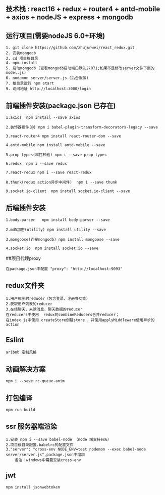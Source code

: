 ## 技术栈 : react16 + redux + router4 + antd-mobile + axios + nodeJS + express + mongodb

## 运行项目(需要nodeJS 6.0+环境)

    1. git clone https://github.com/zhujunwei/react_redux.git
    2. 安装mongodb
    3. cd 项目根目录
    4. npm install
    5. 启动mongodb (查看mongodb启动端口默认27071;如果不是修改server文件下面的model.js)
    6. nodemon server/server.js (后台服务)
    7. 根目录运行 npm start
    9. 访问地址 http://localhost:3000/login

## 前端插件安装(package.json 已存在)
    1.axios  npm install --save axios

    2.装饰器插件(@) npm i babel-plugin-transform-decorators-legacy --save

    3.react-router4 npm install react-router-dom --save

    4.antd-mobile npm install antd-mobile --save

    5.prop-types(属性校验) npm i --save prop-types

    6.redux  npm i --save redux

    7.react-redux npm i --save react-redux

    8.thunk(redux action异步中间件)  npm i --save thunk

    9.socket.io-client  npm install socket.io-client --save

## 后端插件安装

    1.body-parser   npm install body-parser --save

    2.md5加密(utility) npm install utility --save

    3.mongoose(连接mongodb) npm install mongoose --save

    4.socket.io  npm install socket.io --save

##项目代理proxy

    在package.json中配置 "proxy": "http://localhost:9093"

## redux文件夹
    1.用户相关的reducer（包含登录，注册等功能）
    2.获取用户列表的reducer
    3.在线聊天，未读消息，聊天数据的reducer
    在reducers中使用  redux的combineReducers合并reducer；
    在index.js中使用 createStore创建store ，并使用applyMiddleware使用异步的action

## Eslint
    aribnb 定制风格

## 动画解决方案
    npm i --save rc-queue-anim

## 打包编译
    npm run build


## ssr 服务器端渲染
    1.安装 npm i --save babel-node （node 端支持es6）
    2.项目根目录配置.babelrc的配置文件
    3."server": "cross-env NODE_ENV=test nodemon --exec babel-node server/server.js",package.json中增加
        备注：windows中需要安装cross-env

## jwt
    npm install jsonwebtoken        
